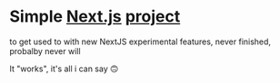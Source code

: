# Simple [Next.js](https://nextjs.org/) [**project**](https://interno-black.vercel.app/kontakt) 

to get used to with new NextJS experimental features, never finished, probalby never will

It "works", it's all i can say 🙃
